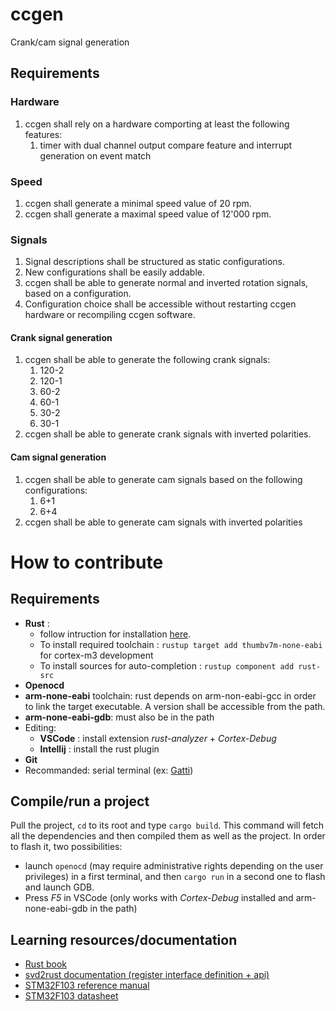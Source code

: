 # ccgen

Crank/cam signal generation

## Requirements

### Hardware
1. ccgen shall rely on a hardware comporting at least the following features:
    1. timer with dual channel output compare feature and interrupt generation on event match

### Speed
1. ccgen shall generate a minimal speed value of 20 rpm.
2. ccgen shall generate a maximal speed value of 12'000 rpm.

### Signals
1. Signal descriptions shall be structured as static configurations. 
2. New configurations shall be easily addable.
3. ccgen shall be able to generate normal and inverted rotation signals, based on a configuration.
4. Configuration choice shall be accessible without restarting ccgen hardware or recompiling ccgen software. 

#### Crank signal generation
1. ccgen shall be able to generate the following crank signals:
    1. 120-2
    2. 120-1
    3. 60-2
    4. 60-1
    5. 30-2
    6. 30-1
2. ccgen shall be able to generate crank signals with inverted polarities. 

#### Cam signal generation
1. ccgen shall be able to generate cam signals based on the following configurations:
    1. 6+1
    2. 6+4
2. ccgen shall be able to generate cam signals with inverted polarities

# How to contribute

## Requirements
* **Rust** : 
  * follow intruction for installation [here](https://www.rust-lang.org/tools/install).
  * To install required toolchain : `rustup target add thumbv7m-none-eabi` for cortex-m3 development
  * To install sources for auto-completion : `rustup component add rust-src`
* **Openocd**
* **arm-none-eabi** toolchain: rust depends on arm-non-eabi-gcc in order to link the target executable. A version shall be accessible from the path.
* **arm-none-eabi-gdb**: must also be in the path
* Editing:
  * **VSCode** : install extension *rust-analyzer* + *Cortex-Debug*
  * **Intellij** : install the rust plugin
* **Git**
* Recommanded: serial terminal (ex: [Gatti](https://gitlab.com/susurrus/gattii))

## Compile/run a project

Pull the project, `cd` to its root and type `cargo build`. This command will fetch all the dependencies and then compiled them as well as the project. In order to flash it, two possibilities:
* launch `openocd` (may require administrative rights depending on the user privileges) in a first terminal, and then `cargo run` in a second one to flash and launch GDB.
* Press *F5* in VSCode (only works with *Cortex-Debug* installed and arm-none-eabi-gdb in the path)

## Learning resources/documentation

* [Rust book](https://doc.rust-lang.org/book/)
* [svd2rust documentation (register interface definition + api)](https://docs.rs/svd2rust/0.17.0/svd2rust/)
* [STM32F103 reference manual](http://www.st.com/resource/en/reference_manual/cd00171190.pdf)
* [STM32F103 datasheet](http://www.st.com/content/ccc/resource/technical/document/datasheet/33/d4/6f/1d/df/0b/4c/6d/CD00161566.pdf/files/CD00161566.pdf/jcr:content/translations/en.CD00161566.pdf)
